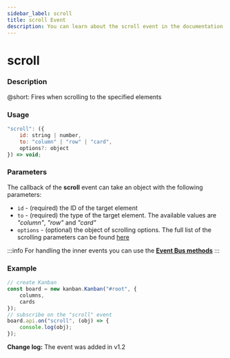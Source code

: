 ```yaml
---
sidebar_label: scroll
title: scroll Event
description: You can learn about the scroll event in the documentation of the DHTMLX JavaScript Kanban library. Browse developer guides and API reference, try out code examples and live demos, and download a free 30-day evaluation version of DHTMLX Kanban.
---
```


# scroll

### Description

@short: Fires when scrolling to the specified elements

### Usage

~~~jsx {}
"scroll": ({
	id: string | number,
	to: "column" | "row" | "card",
	options?: object
}) => void;
~~~

### Parameters

The callback of the **scroll** event can take an object with the following parameters:

- `id` - (required) the ID of the target element
- `to` - (required) the type of the target element. The available values are *"column"*, *"row"* and *"card"*
- `options` - (optional) the object of scrolling options. The full list of the scrolling parameters can be found [here](https://developer.mozilla.org/en-US/docs/Web/API/Element/scrollIntoView#parameters)

:::info
For handling the inner events you can use the [**Event Bus methods**](api/overview/main_overview.md/#event-bus-methods)
:::

### Example

~~~jsx {7-9}
// create Kanban
const board = new kanban.Kanban("#root", {
	columns,
	cards
});
// subscribe on the "scroll" event
board.api.on("scroll", (obj) => {
	console.log(obj);
});
~~~

**Change log:** The event was added in v1.2